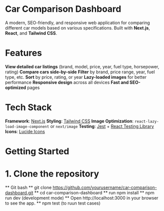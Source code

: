 # Car Comparison Dashboard
A modern, SEO-friendly, and responsive web application for comparing different car models based on various specifications. Built with **Next.js**, **React**, and **Tailwind CSS**.

# Features

**View detailed car listings** (brand, model, price, year, fuel type, horsepower, rating)
**Compare cars side-by-side**
**Filter** by brand, price range, year, fuel type, etc.
**Sort** by price, rating, or year
**Lazy-loaded images** for better performance
**Responsive design** across all devices
**Fast and SEO-optimized** pages


# Tech Stack

**Framework**: [Next.js](https://nextjs.org/)
**Styling**: [Tailwind CSS](https://tailwindcss.com/)
**Image Optimization**: `react-lazy-load-image-component` or `next/image`
**Testing**: [Jest](https://jestjs.io/) + [React Testing Library](https://testing-library.com/)
**Icons**: [Lucide Icons](https://lucide.dev/)


# Getting Started

# 1. Clone the repository
 ** Git bash
 ** git clone https://github.com/yourusername/car-comparison-dashboard.git
 ** cd car-comparison-dashboard
 ** run npm install
 ** npm run dev (development mode)
 ** Open http://localhost:3000 in your browser to see the app.
 ** npm test (to ruun test cases)
